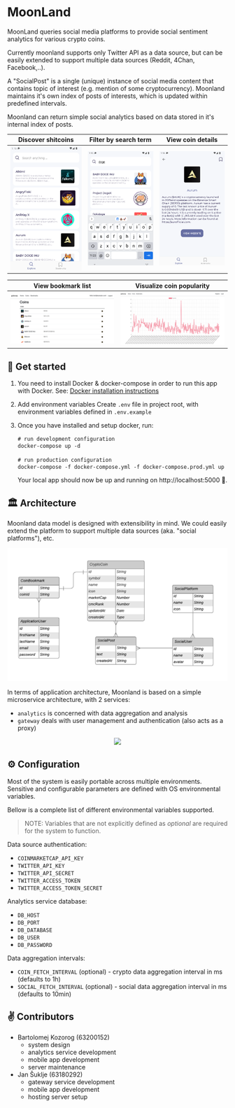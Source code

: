 # MoonLand

MoonLand queries social media platforms to provide social sentiment analytics for various crypto coins.

Currently moonland supports only Twitter API as a data source, but can be easily extended to support multiple data sources (Reddit, 4Chan, Facebook,..).

A "SocialPost" is a single (unique) instance of social media content that contains topic of interest (e.g. mention of some cryptocurrency). Moonland maintains it's own index of posts of interests, which is updated within predefined intervals.

Moonland can return simple social analytics based on data stored in it's internal index of posts.

| Discover shitcoins          | Filter by search term         | View coin details              |
|-----------------------------|-------------------------------|--------------------------------|
| ![](./images/coin-list.png) | ![](./images/coin-search.png) | ![](./images/coin-details.png) |

| View bookmark list              | Visualize coin popularity   | 
|---------------------------------|-----------------------------|
| ![](./images/web-bookmarks.png) | ![](./images/web-graph.png) |

## 👋 Get started

1. You need to install Docker & docker-compose in order to run this app with Docker. 
See: [Docker installation instructions](https://www.docker.com/get-started)

2. Add environment variables
Create `.env` file in project root, with environment variables defined in `.env.example`

3. Once you have installed and setup docker, run:
    ```shell
   # run development configuration
    docker-compose up -d
   
   # run production configuration
   docker-compose -f docker-compose.yml -f docker-compose.prod.yml up
    ```
   
   Your local app should now be up and running on http://localhost:5000 🥳.

## 🏛 Architecture

Moonland data model is designed with extensibility in mind. We could easily extend the platform to support multiple data sources (aka. "social platforms"), etc.

![](./images/data-model.png)

In terms of application architecture, Moonland is based on a simple microservice architecture, with 2 services:
- `analytics` is concerned with data aggregation and analysis
- `gateway` deals with user management and authentication (also acts as a proxy)

<p align="center">
    <img src="https://user-images.githubusercontent.com/36109955/143024077-9d8a4e2e-ddc7-49ed-8f1c-0f5e6b812a1b.png" width="700" />
</p>



## ⚙️ Configuration

Most of the system is easily portable across multiple environments. Sensitive and configurable parameters are defined with OS environmental variables. 

Bellow is a complete list of different environmental variables supported. 

> NOTE: Variables that are not explicitly defined as *optional* are required for the system to function.

Data source authentication:
- `COINMARKETCAP_API_KEY`
- `TWITTER_API_KEY`
- `TWITTER_API_SECRET`
- `TWITTER_ACCESS_TOKEN`
- `TWITTER_ACCESS_TOKEN_SECRET`

Analytics service database:
- `DB_HOST`
- `DB_PORT`
- `DB_DATABASE`
- `DB_USER`
- `DB_PASSWORD`

Data aggregation intervals:
- `COIN_FETCH_INTERVAL` (optional) - crypto data aggregation interval in ms (defaults to 1h)
- `SOCIAL_FETCH_INTERVAL` (optional) - social data aggregation interval in ms (defaults to 10min)

## ✌️ Contributors

- Bartolomej Kozorog (63200152)
  - system design
  - analytics service development
  - mobile app development
  - server maintenance
- Jan Šuklje (63180292)
  - gateway service development
  - mobile app development
  - hosting server setup
